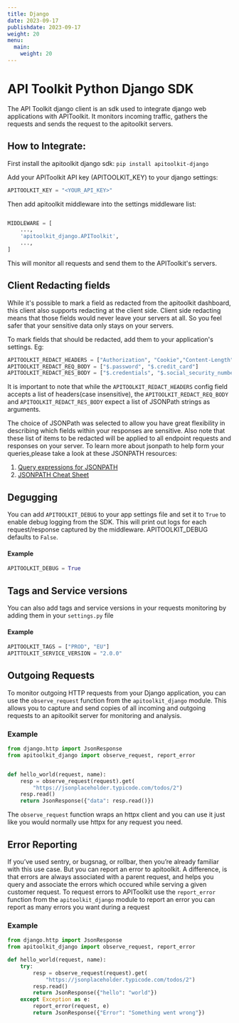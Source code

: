 ```yaml
---
title: Django
date: 2023-09-17
publishdate: 2023-09-17
weight: 20
menu:
  main:
    weight: 20
---
```


# API Toolkit Python Django SDK

The API Toolkit django client is an sdk used to integrate django web applications with APIToolkit.
It monitors incoming traffic, gathers the requests and sends the request to the apitoolkit servers.
## How to Integrate:

First install the apitoolkit django sdk:
`pip install apitoolkit-django`

Add your APIToolkit API key (APITOOLKIT_KEY) to your django settings:

```python
APITOOLKIT_KEY = "<YOUR_API_KEY>"
```

Then add apitoolkit middleware into the settings middleware list:

```python

MIDDLEWARE = [
    ...,
    'apitoolkit_django.APIToolkit',
    ...,
]

```

This will monitor all requests and send them to the APIToolkit's servers.

## Client Redacting fields

While it's possible to mark a field as redacted from the apitoolkit dashboard, this client also supports redacting at the client side.
Client side redacting means that those fields would never leave your servers at all. So you feel safer that your sensitive data only stays on your servers.

To mark fields that should be redacted, add them to your application's settings.
Eg:

```python
APITOOLKIT_REDACT_HEADERS = ["Authorization", "Cookie","Content-Length", "Content-Type"]
APITOOLKIT_REDACT_REQ_BODY = ["$.password", "$.credit_card"]
APITOOLKIT_REDACT_RES_BODY = ["$.credentials", "$.social_security_number"]
```

It is important to note that while the `APITOOLKIT_REDACT_HEADERS` config field accepts a list of headers(case insensitive),
the `APITOOLKIT_REDACT_REQ_BODY` and `APITOOLKIT_REDACT_RES_BODY` expect a list of JSONPath strings as arguments.

The choice of JSONPath was selected to allow you have great flexibility in describing which fields within your responses are sensitive.
Also note that these list of items to be redacted will be applied to all endpoint requests and responses on your server.
To learn more about jsonpath to help form your queries,please take a look at these JSONPATH resources:
1. [Query expressions for JSONPATH](https://ietf-wg-jsonpath.github.io/draft-ietf-jsonpath-base/draft-ietf-jsonpath-base.html)
2. [JSONPATH Cheat Sheet](https://lzone.de/cheat-sheet/JSONPath)

## Degugging

You can add `APITOOLKIT_DEBUG` to your app settings file and set it to `True` to enable debug logging from the SDK. This will print out logs for each request/response captured by the middleware. APITOOLKIT_DEBUG defaults to `False`.

#### Example

```python
APITOOLKIT_DEBUG = True
```

## Tags and Service versions

You can also add tags and service versions in your requests monitoring by adding them in your `settings.py` file

#### Example

```python
APITOOLKIT_TAGS = ["PROD", "EU"]
APITTOLKIT_SERVICE_VERSION = "2.0.0"
```

## Outgoing Requests

To monitor outgoing HTTP requests from your Django application, you can use the `observe_request` function from the `apitoolkit_django` module. This allows you to capture and send copies of all incoming and outgoing requests to an apitoolkit server for monitoring and analysis.

### Example

```python
from django.http import JsonResponse
from apitoolkit_django import observe_request, report_error


def hello_world(request, name):
    resp = observe_request(request).get(
        "https://jsonplaceholder.typicode.com/todos/2")
    resp.read()
    return JsonResponse({"data": resp.read()})
```

The `observe_request` function wraps an httpx client and you can use it just like you would normally use httpx for any request you need.

## Error Reporting
If you’ve used sentry, or bugsnag, or rollbar, then you’re already familiar with this use case.
But you can report an error to apitoolkit. A difference, is that errors are always associated with a parent request, and helps you query and associate the errors which occured while serving a given customer request. To request errors to APIToolkit use the `report_error` function from the `apitoolkit_django` module to report an error you can report as many errors you want during a request

### Example

```python
from django.http import JsonResponse
from apitoolkit_django import observe_request, report_error

def hello_world(request, name):
    try:
        resp = observe_request(request).get(
            "https://jsonplaceholder.typicode.com/todos/2")
        resp.read()
        return JsonResponse({"hello": "world"})
    except Exception as e:
        report_error(request, e)
        return JsonResponse({"Error": "Something went wrong"})
```
